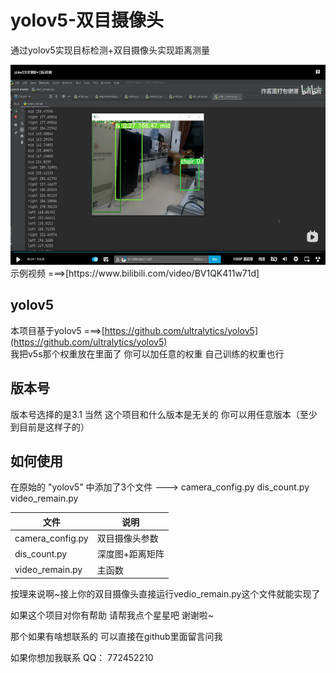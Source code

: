 # yolov5-双目摄像头
通过yolov5实现目标检测+双目摄像头实现距离测量<br>
<div align="left"> <img src="./pic/1.png" height="320"> </div>
示例视频 ===>[https://www.bilibili.com/video/BV1QK411w71d]<br>

## yolov5
本项目基于yolov5 ===>[https://github.com/ultralytics/yolov5](https://github.com/ultralytics/yolov5)<br>
我把v5s那个权重放在里面了 你可以加任意的权重 自己训练的权重也行

## 版本号
版本号选择的是3.1  当然  这个项目和什么版本是无关的 你可以用任意版本（至少到目前是这样子的）

## 如何使用
在原始的 "yolov5" 中添加了3个文件 --->
camera_config.py
dis_count.py
video_remain.py

|文件|说明|
|----|----|
|camera_config.py|双目摄像头参数|
|dis_count.py|深度图+距离矩阵|
|video_remain.py|主函数|

按理来说啊~接上你的双目摄像头直接运行vedio_remain.py这个文件就能实现了

如果这个项目对你有帮助 请帮我点个星星吧  谢谢啦~

那个如果有啥想联系的 可以直接在github里面留言问我

如果你想加我联系 QQ： 772452210
